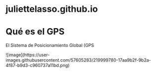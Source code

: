 # juliettelasso.github.io

<!DOCTYPE html>
<html>
<head>
<style>
body {background-color: powderblue;}
h1   {color: red;}
p    {color: blue;}
</style>
</head>
<body>

<h1>Qué es el GPS</h1>
<p> El Sistema de Posicionamiento Global (GPS</p>
</body>
</html>
![image](https://user-images.githubusercontent.com/57605283/219999780-17aa9b2f-9b2a-4f87-b9d3-c960737a11bd.png)
